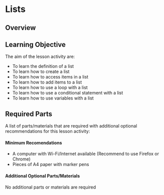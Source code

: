 # Lists

## Overview

## Learning Objective
The aim of the lesson activity are:

- To learn the definition of a list
- To learn how to create a list
- To learn how to access items in a list
- To learn how to add items to a list
- To learn how to use a loop with a list
- To learn how to use a conditional statement with a list
- To learn how to use variables with a list

## Required Parts
A list of parts/materials that are required with additional optional recommendations for this lesson activity:

#### Minimum Recomendations
- A computer with Wi-Fi/Internet available (Recommend to use Firefox or Chrome)
- Pieces of A4 paper with marker pens
#### Additional Optional Parts/Materials
No additional parts or materials are required
